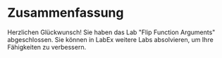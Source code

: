 # Zusammenfassung

Herzlichen Glückwunsch! Sie haben das Lab "Flip Function Arguments" abgeschlossen. Sie können in LabEx weitere Labs absolvieren, um Ihre Fähigkeiten zu verbessern.
